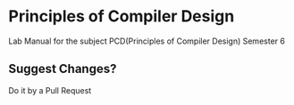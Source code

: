 # Principles of Compiler Design

Lab Manual for the subject PCD(Principles of Compiler Design) Semester 6 

## Suggest Changes?

Do it by a Pull Request



